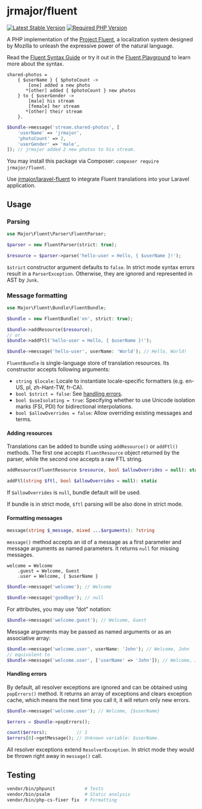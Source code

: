 # jrmajor/fluent

<a href="https://packagist.org/packages/jrmajor/fluent"><img src="https://img.shields.io/packagist/v/jrmajor/fluent.svg" alt="Latest Stable Version"></a>
<a href="https://packagist.org/packages/jrmajor/fluent"><img src="https://img.shields.io/packagist/php-v/jrmajor/fluent.svg" alt="Required PHP Version"></a>

A PHP implementation of the [Project Fluent](https://projectfluent.org), a localization system designed by Mozilla to unleash the expressive power of the natural language.

Read the [Fluent Syntax Guide](https://projectfluent.org/fluent/guide/) or try it out in the [Fluent Playground](https://projectfluent.org/play/) to learn more about the syntax.

```ftl
shared-photos =
    { $userName } { $photoCount ->
        [one] added a new photo
       *[other] added { $photoCount } new photos
    } to { $userGender ->
        [male] his stream
        [female] her stream
       *[other] their stream
    }.
```

```php
$bundle->message('stream.shared-photos', [
    'userName' => 'jrmajor',
    'photoCount' => 2,
    'userGender' => 'male',
]); // jrmajor added 2 new photos to his stream.
```

You may install this package via Composer: `composer require jrmajor/fluent`.

Use [jrmajor/laravel-fluent](https://github.com/jrmajor/laravel-fluent) to integrate Fluent translations into your Laravel application.

## Usage

### Parsing

```php
use Major\Fluent\Parser\FluentParser;

$parser = new FluentParser(strict: true);

$resource = $parser->parse('hello-user = Hello, { $userName }!');
```

`$strict` constructor argument defaults to `false`. In strict mode syntax errors result in a `ParserException`. Otherwise, they are ignored and represented in AST by `Junk`.

### Message formatting

```php
use Major\Fluent\Bundle\FluentBundle;

$bundle = new FluentBundle('en', strict: true);

$bundle->addResource($resource);
// or
$bundle->addFtl('hello-user = Hello, { $userName }!');

$bundle->message('hello-user', userName: 'World'); // Hello, World!
```

`FluentBundle` is single-language store of translation resources. Its constructor accepts following arguments:

- `string $locale`: Locale to instantiate locale-specific formatters (e.g. en-US, pl, zh-Hant-TW, fr-CA).
- `bool $strict = false`: See [handling errors](#handling-errors).
- `bool $useIsolating = true`:  Specifying whether to use Unicode isolation marks (FSI, PDI) for bidirectional interpolations.
- `bool $allowOverrides = false`: Allow overriding existing messages and terms.

#### Adding resources

Translations can be added to bundle using `addResource()` or `addFtl()` methods. The first one accepts `FluentResource` object returned by the parser, while the second one accepts a raw FTL string.

```php
addResource(FluentResource $resource, bool $allowOverrides = null): static

addFtl(string $ftl, bool $allowOverrides = null): static
````

If `$allowOverrides` is `null`, bundle default will be used.

If bundle is in strict mode, `$ftl` parsing will be also done in strict mode.

#### Formatting messages

```php
message(string $_message, mixed ...$arguments): ?string
```

`message()` method accepts an id of a message as a first parameter and message arguments as named parameters. It returns `null` for missing messages.

```ftl
welcome = Welcome
    .guest = Welcome, Guest
    .user = Welcome, { $userName }
```
```php
$bundle->message('welcome'); // Welcome

$bundle->message('goodbye'); // null
```

For attributes, you may use “dot” notation:

```php
$bundle->message('welcome.guest'); // Welcome, Guest
```

Message arguments may be passed as named arguments or as an associative array:

```php
$bundle->message('welcome.user', userName: 'John'); // Welcome, John
// equivalent to
$bundle->message('welcome.user', ['userName' => 'John']); // Welcome, John
```

#### Handling errors

By default, all resolver exceptions are ignored and can be obtained using `popErrors()` method. It returns an array of exceptions and clears exception cache, which means the next time you call it, it will return only new errors.

```php
$bundle->message('welcome.user'); // Welcome, {$userName}

$errors = $bundle->popErrors();

count($errors);           // 1
$errors[0]->getMessage(); // Unknown variable: $userName.
```

All resolver exceptions extend `ResolverException`. In strict mode they would be thrown right away in `message()` call.

## Testing

```sh
vendor/bin/phpunit           # Tests
vendor/bin/psalm             # Static analysis
vendor/bin/php-cs-fixer fix  # Formatting
```
